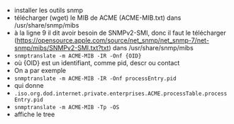 - installer les outils snmp
- télécharger (wget) le MIB de ACME (ACME-MIB.txt) dans /usr/share/snmp/mibs
- à la ligne 9 il dit avoir besoin de SNMPv2-SMI, donc il faut le télécharger (https://opensource.apple.com/source/net_snmp/net_snmp-7/net-snmp/mibs/SNMPv2-SMI.txt?txt) dans /usr/share/snmp/mibs
- `snmptranslate -m ACME-MIB -IR -Onf {OID}`
- où {OID} est un identifiant, comme pid, descr ou contact
- On a par exemple
- `snmptranslate -m ACME-MIB -IR -Onf processEntry.pid`
- qui donne
- `.iso.org.dod.internet.private.enterprises.ACME.processTable.processEntry.pid`
- `snmptranslate -m ACME-MIB -Tp -OS`
- affiche le tree
